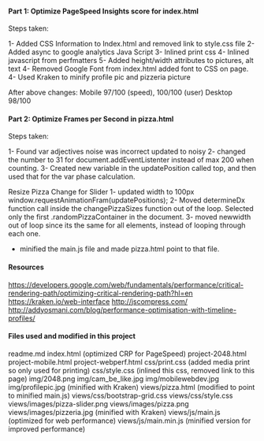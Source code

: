 #### Part 1: Optimize PageSpeed Insights score for index.html

Steps taken:

1- Added CSS Information to Index.html and removed link to style.css file
2- Added async to google analytics Java Script
3- Inlined print css
4- Inlined javascript from perfmatters
5- Added height/width attributes to pictures, alt text
4- Removed Google Font from index.html added font to CSS on page.
4- Used Kraken to minify profile pic and pizzeria picture

After above changes:
Mobile 97/100 (speed), 100/100 (user)
Desktop 98/100


#### Part 2: Optimize Frames per Second in pizza.html

Steps taken:

1- Found var adjectives noise was incorrect updated to noisy
2- changed the number to 31 for document.addEventListenter instead of max 200 when counting.
3- Created new variable in the updatePosition called top, and then used that for the var phase calculation.

Resize Pizza Change for Slider
1- updated width to 100px window.requestAnimationFram(updatePositions);
2- Moved determineDx function call inside the changePizzaSizes function out of the loop. Selected only the first .randomPizzaContainer in the document.
3- moved newwidth out of loop since its the same for all elements, instead of looping through each one.

 - minified the main.js file and made pizza.html point to that file.


#### Resources

https://developers.google.com/web/fundamentals/performance/critical-rendering-path/optimizing-critical-rendering-path?hl=en
https://kraken.io/web-interface
http://jscompress.com/
http://addyosmani.com/blog/performance-optimisation-with-timeline-profiles/


#### Files used and modified in this project

readme.md
index.html (optimized CRP for PageSpeed)
project-2048.html
project-mobile.html
project-webperf.html
css/print.css (added media print so only used for printing)
css/style.css (inlined this css, removed link to this page)
img/2048.png
img/cam_be_like.jpg
img/mobilewebdev.jpg
img/profilepic.jpg (minified with Kraken)
views/pizza.html (modified to point to minified main.js)
views/css/bootstrap-grid.css
views/css/style.css
views/images/pizza-slider.png
views/images/pizza.png
views/images/pizzeria.jpg (minified with Kraken)
views/js/main.js (optimized for web performance)
views/js/main.min.js (minified version for improved performance)







